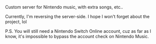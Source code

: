 Custom server for Nintendo music, with extra songs, etc..

Currently, I'm reversing the server-side. I hope 
I won't  forget about the project, lol

P.S. You will still need a Nintendo Switch Online 
account, cuz as far as I know, it's impossible 
to bypass the account check on Nintendo Music.
